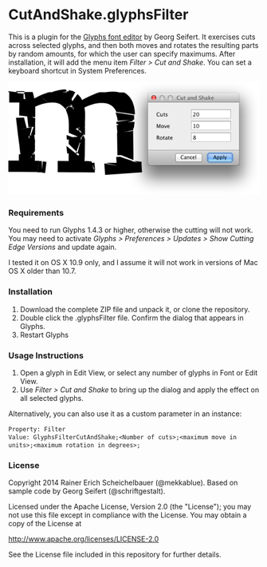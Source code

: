 # CutAndShake.glyphsFilter

This is a plugin for the [Glyphs font editor](http://glyphsapp.com/) by Georg Seifert.
It exercises cuts across selected glyphs, and then both moves and rotates the resulting parts by random amounts, for which the user can specify maximums. After installation, it will add the menu item *Filter > Cut and Shake*. You can set a keyboard shortcut in System Preferences.

![Cutting and shaking a lowercase m.](CutAndShake.png "Cut and Shake")

### Requirements

You need to run Glyphs 1.4.3 or higher, otherwise the cutting will not work. You may need to activate *Glyphs > Preferences > Updates > Show Cutting Edge Versions* and update again.

I tested it on OS X 10.9 only, and I assume it will not work in versions of Mac OS X older than 10.7.

### Installation

1. Download the complete ZIP file and unpack it, or clone the repository.
2. Double click the .glyphsFilter file. Confirm the dialog that appears in Glyphs.
3. Restart Glyphs

### Usage Instructions

1. Open a glyph in Edit View, or select any number of glyphs in Font or Edit View.
2. Use *Filter > Cut and Shake* to bring up the dialog and apply the effect on all selected glyphs.

Alternatively, you can also use it as a custom parameter in an instance:

	Property: Filter
	Value: GlyphsFilterCutAndShake;<Number of cuts>;<maximum move in units>;<maximum rotation in degrees>;

### License

Copyright 2014 Rainer Erich Scheichelbauer (@mekkablue).
Based on sample code by Georg Seifert (@schriftgestalt).

Licensed under the Apache License, Version 2.0 (the "License");
you may not use this file except in compliance with the License.
You may obtain a copy of the License at

http://www.apache.org/licenses/LICENSE-2.0

See the License file included in this repository for further details.
